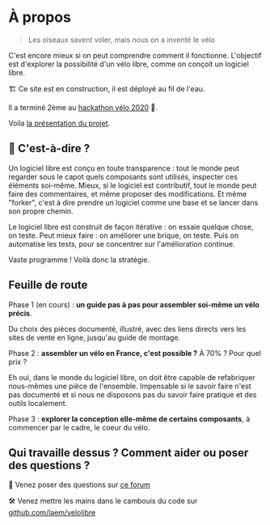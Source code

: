# À propos

> Les oiseaux savent voler, mais nous on a inventé le vélo

C'est encore mieux si on peut comprendre comment il fonctionne. L'objectif est d'explorer la possibilité d'un vélo libre, comme on conçoit un logiciel libre.

🏗️ Ce site est en construction, il est déployé au fil de l'eau.

Il a terminé 2ème au <a href="https://www.hackathonvelo.fr">hackathon vélo 2020</a> 🤩.

Voila [la présentation du projet](https://hackmd.io/@laem/velolibre).


## 🤔 C'est-à-dire ?

Un logiciel libre est conçu en toute transparence : tout le monde peut regarder sous le capot quels composants sont utilisés, inspecter ces éléments soi-même. Mieux, si le logiciel est contributif, tout le monde peut faire des commentaires, et même proposer des modifications. Et même "forker", c'est à dire prendre un logiciel comme une base et se lancer dans son propre chemin.

Le logiciel libre est construit de façon itérative : on essaie quelque chose, on teste. Peut mieux faire : on améliorer une brique, on teste. Puis on automatise les tests, pour se concentrer sur l'amélioration continue.

Vaste programme ! Voilà donc la stratégie.

## Feuille de route

Phase 1 (en cours) : **un guide pas à pas pour assembler soi-même un vélo précis**.

Du choix des pièces documenté, illustré, avec des liens directs vers les sites de vente en ligne, jusqu'au guide de montage.

Phase 2 : **assembler un vélo en France, c'est possible ?** À 70% ? Pour quel prix ?

Eh oui, dans le monde du logiciel libre, on doit être capable de refabriquer nous-mêmes une pièce de l'ensemble. Impensable si le savoir faire n'est pas documenté et si nous ne disposons pas du savoir faire pratique et des outils localement.

Phase 3 : **explorer la conception elle-même de certains composants**, à commencer par le cadre, le coeur du vélo.

## Qui travaille dessus ? Comment aider ou poser des questions ?

💬 Venez poser des questions sur [ce forum](https://forum.fabmob.io/t/velo-open-source/715/2)

🛠️ Venez mettre les mains dans le cambouis du code sur [github.com/laem/velolibre](https://github.com/laem/velolibre)
